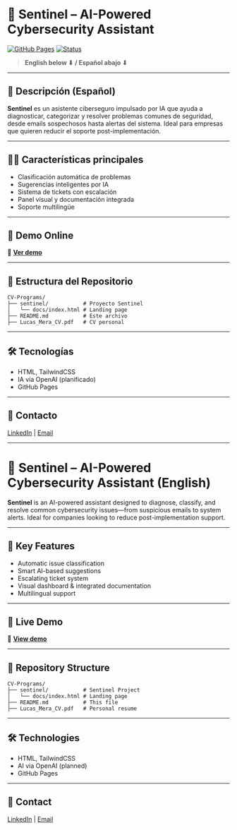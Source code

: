 # 🧠 Sentinel – AI-Powered Cybersecurity Assistant

[![GitHub Pages](https://img.shields.io/badge/Online-Demo-blue)](https://luke7606.github.io/CV-Programs/)
[![Status](https://img.shields.io/badge/Status-In_Progress-yellow)]()

> **English below ⬇ / Español abajo ⬇**

---

## 📌 Descripción (Español)

**Sentinel** es un asistente ciberseguro impulsado por IA que ayuda a diagnosticar, categorizar y resolver problemas comunes de seguridad, desde emails sospechosos hasta alertas del sistema. Ideal para empresas que quieren reducir el soporte post-implementación.

---

## 🧙‍♂️ Características principales

- Clasificación automática de problemas
- Sugerencias inteligentes por IA
- Sistema de tickets con escalación
- Panel visual y documentación integrada
- Soporte multilingüe

---

## 🚀 Demo Online

🔺 **[Ver demo](https://luke7606.github.io/CV-Programs/)**

---

## 📁 Estructura del Repositorio

```
CV-Programs/
├── sentinel/           # Proyecto Sentinel
│   └── docs/index.html # Landing page
├── README.md           # Este archivo
├── Lucas_Mera_CV.pdf   # CV personal
```

---

## 🛠️ Tecnologías

- HTML, TailwindCSS
- IA vía OpenAI (planificado)
- GitHub Pages

---

## 📇 Contacto

[LinkedIn](https://www.linkedin.com/in/lucasmera/) | [Email](mailto:lucasmera@hotmail.com)

---

# 🧠 Sentinel – AI-Powered Cybersecurity Assistant (English)

**Sentinel** is an AI-powered assistant designed to diagnose, classify, and resolve common cybersecurity issues—from suspicious emails to system alerts. Ideal for companies looking to reduce post-implementation support.

---

## 🔧 Key Features

- Automatic issue classification
- Smart AI-based suggestions
- Escalating ticket system
- Visual dashboard & integrated documentation
- Multilingual support

---

## 🚀 Live Demo

🔺 **[View demo](https://luke7606.github.io/CV-Programs/)**

---

## 📁 Repository Structure

```
CV-Programs/
├── sentinel/           # Sentinel Project
│   └── docs/index.html # Landing page
├── README.md           # This file
├── Lucas_Mera_CV.pdf   # Personal resume
```

---

## 🛠️ Technologies

- HTML, TailwindCSS
- AI via OpenAI (planned)
- GitHub Pages

---

## 📢 Contact

[LinkedIn](https://www.linkedin.com/in/lucasmera/) | [Email](mailto:lucasmera@hotmail.com)
